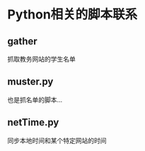 Python相关的脚本联系
======================

gather
--------

抓取教务网站的学生名单

muster.py
------------

也是抓名单的脚本...

netTime.py
---------------

同步本地时间和某个特定网站的时间

